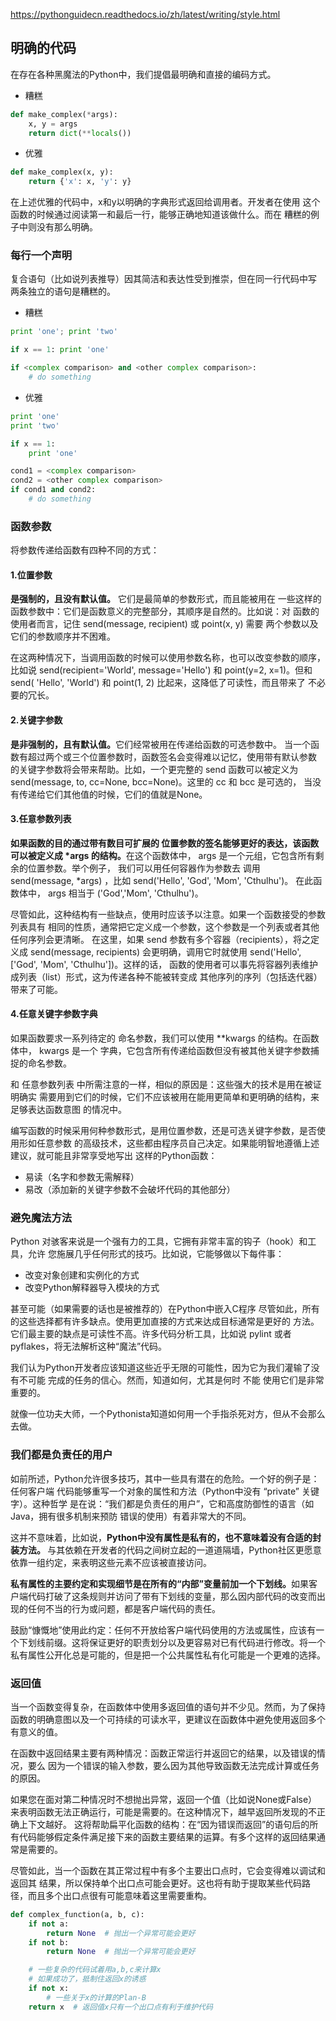 https://pythonguidecn.readthedocs.io/zh/latest/writing/style.html

## 明确的代码
在存在各种黑魔法的Python中，我们提倡最明确和直接的编码方式。
 - 糟糕
```python
def make_complex(*args):
    x, y = args
    return dict(**locals())
```
 - 优雅
```python
def make_complex(x, y):
    return {'x': x, 'y': y}
```
在上述优雅的代码中，x和y以明确的字典形式返回给调用者。开发者在使用 这个函数的时候通过阅读第一和最后一行，能够正确地知道该做什么。而在 糟糕的例子中则没有那么明确。
### 每行一个声明
复合语句（比如说列表推导）因其简洁和表达性受到推崇，但在同一行代码中写 两条独立的语句是糟糕的。

 - 糟糕
```python
print 'one'; print 'two'

if x == 1: print 'one'

if <complex comparison> and <other complex comparison>:
    # do something
```
 - 优雅

```python
print 'one'
print 'two'

if x == 1:
    print 'one'

cond1 = <complex comparison>
cond2 = <other complex comparison>
if cond1 and cond2:
    # do something
```

### 函数参数

将参数传递给函数有四种不同的方式：

#### <strong>1.位置参数</strong>

<strong>是强制的，且没有默认值。</strong> 它们是最简单的参数形式，而且能被用在 一些这样的函数参数中：它们是函数意义的完整部分，其顺序是自然的。比如说：对 函数的使用者而言，记住 send(message, recipient) 或 point(x, y) 需要 两个参数以及它们的参数顺序并不困难。  

在这两种情况下，当调用函数的时候可以使用参数名称，也可以改变参数的顺序，比如说 send(recipient='World', message='Hello') 和 point(y=2, x=1)。但和 send( 'Hello', 'World') 和 point(1, 2) 比起来，这降低了可读性，而且带来了 不必要的冗长。

#### <strong>2.关键字参数</strong>

<strong>是非强制的，且有默认值。</strong>它们经常被用在传递给函数的可选参数中。 当一个函数有超过两个或三个位置参数时，函数签名会变得难以记忆，使用带有默认参数 的关键字参数将会带来帮助。比如，一个更完整的 send 函数可以被定义为 send(message, to, cc=None, bcc=None)。这里的 cc 和 bcc 是可选的， 当没有传递给它们其他值的时候，它们的值就是None。

#### <strong>3.任意参数列表</strong>

<strong>如果函数的目的通过带有数目可扩展的 位置参数的签名能够更好的表达，该函数可以被定义成 *args 的结构。</strong>在这个函数体中， args 是一个元组，它包含所有剩余的位置参数。举个例子， 我们可以用任何容器作为参数去 调用 send(message, *args) ，比如 send('Hello', 'God', 'Mom', 'Cthulhu')。 在此函数体中， args 相当于 ('God','Mom', 'Cthulhu')。  

尽管如此，这种结构有一些缺点，使用时应该予以注意。如果一个函数接受的参数列表具有 相同的性质，通常把它定义成一个参数，这个参数是一个列表或者其他任何序列会更清晰。 在这里，如果 send 参数有多个容器（recipients），将之定义成 send(message, recipients) 会更明确，调用它时就使用 send('Hello', ['God', 'Mom', 'Cthulhu'])。这样的话， 函数的使用者可以事先将容器列表维护成列表（list）形式，这为传递各种不能被转变成 其他序列的序列（包括迭代器）带来了可能。

#### <strong>4.任意关键字参数字典</strong>

如果函数要求一系列待定的 命名参数，我们可以使用 **kwargs 的结构。在函数体中， kwargs 是一个 字典，它包含所有传递给函数但没有被其他关键字参数捕捉的命名参数。  

和 任意参数列表 中所需注意的一样，相似的原因是：这些强大的技术是用在被证明确实 需要用到它们的时候，它们不应该被用在能用更简单和更明确的结构，来足够表达函数意图 的情况中。  

编写函数的时候采用何种参数形式，是用位置参数，还是可选关键字参数，是否使用形如任意参数 的高级技术，这些都由程序员自己决定。如果能明智地遵循上述建议，就可能且非常享受地写出 这样的Python函数：
 - 易读（名字和参数无需解释）
 - 易改（添加新的关键字参数不会破坏代码的其他部分）


### 避免魔法方法

Python 对骇客来说是一个强有力的工具，它拥有非常丰富的钩子（hook）和工具，允许 您施展几乎任何形式的技巧。比如说，它能够做以下每件事：
 - 改变对象创建和实例化的方式
 - 改变Python解释器导入模块的方式

甚至可能（如果需要的话也是被推荐的）在Python中嵌入C程序
尽管如此，所有的这些选择都有许多缺点。使用更加直接的方式来达成目标通常是更好的 方法。它们最主要的缺点是可读性不高。许多代码分析工具，比如说 pylint 或者 pyflakes，将无法解析这种“魔法”代码。

我们认为Python开发者应该知道这些近乎无限的可能性，因为它为我们灌输了没有不可能 完成的任务的信心。然而，知道如何，尤其是何时 不能 使用它们是非常重要的。

就像一位功夫大师，一个Pythonista知道如何用一个手指杀死对方，但从不会那么去做。

### 我们都是负责任的用户

如前所述，Python允许很多技巧，其中一些具有潜在的危险。一个好的例子是：任何客户端 代码能够重写一个对象的属性和方法（Python中没有 “private” 关键字）。这种哲学 是在说：“我们都是负责任的用户”，它和高度防御性的语言（如Java，拥有很多机制来预防 错误的使用）有着非常大的不同。

这并不意味着，比如说，<strong>Python中没有属性是私有的，也不意味着没有合适的封装方法。 </strong>与其依赖在开发者的代码之间树立起的一道道隔墙，Python社区更愿意依靠一组约定，来表明这些元素不应该被直接访问。

<strong>私有属性的主要约定和实现细节是在所有的“内部”变量前加一个下划线。</strong>如果客户端代码打破了这条规则并访问了带有下划线的变量，那么因内部代码的改变而出现的任何不当的行为或问题，都是客户端代码的责任。

鼓励“慷慨地”使用此约定：任何不开放给客户端代码使用的方法或属性，应该有一个下划线前缀。这将保证更好的职责划分以及更容易对已有代码进行修改。将一个私有属性公开化总是可能的，但是把一个公共属性私有化可能是一个更难的选择。

### 返回值

当一个函数变得复杂，在函数体中使用多返回值的语句并不少见。然而，为了保持函数的明确意图以及一个可持续的可读水平，更建议在函数体中避免使用返回多个有意义的值。

在函数中返回结果主要有两种情况：函数正常运行并返回它的结果，以及错误的情况，要么 因为一个错误的输入参数，要么因为其他导致函数无法完成计算或任务的原因。

如果您在面对第二种情况时不想抛出异常，返回一个值（比如说None或False）来表明函数无法正确运行，可能是需要的。在这种情况下，越早返回所发现的不正确上下文越好。 这将帮助扁平化函数的结构：在“因为错误而返回”的语句后的所有代码能够假定条件满足接下来的函数主要结果的运算。有多个这样的返回结果通常是需要的。

尽管如此，当一个函数在其正常过程中有多个主要出口点时，它会变得难以调试和返回其 结果，所以保持单个出口点可能会更好。这也将有助于提取某些代码路径，而且多个出口点很有可能意味着这里需要重构。

``` python
def complex_function(a, b, c):
    if not a:
        return None  # 抛出一个异常可能会更好
    if not b:
        return None  # 抛出一个异常可能会更好

    # 一些复杂的代码试着用a,b,c来计算x
    # 如果成功了，抵制住返回x的诱惑
    if not x:
        # 一些关于x的计算的Plan-B
    return x  # 返回值x只有一个出口点有利于维护代码
```